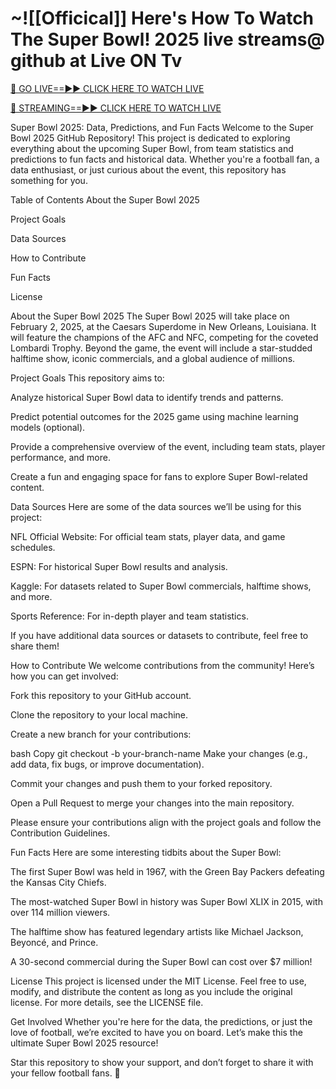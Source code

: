 # ~![[Officical]] Here's How To Watch The Super Bowl! 2025 live streams@ github at Live ON Tv

[🔴 GO LIVE==►► CLICK HERE TO WATCH LIVE](https://nxsports.xyz/The-Super-Bowl/)

[🔴 STREAMING==►► CLICK HERE TO WATCH LIVE](https://nxsports.xyz/The-Super-Bowl/)

Super Bowl 2025: Data, Predictions, and Fun Facts
Welcome to the Super Bowl 2025 GitHub Repository! This project is dedicated to exploring everything about the upcoming Super Bowl, from team statistics and predictions to fun facts and historical data. Whether you're a football fan, a data enthusiast, or just curious about the event, this repository has something for you.

Table of Contents
About the Super Bowl 2025

Project Goals

Data Sources

How to Contribute

Fun Facts

License

About the Super Bowl 2025
The Super Bowl 2025 will take place on February 2, 2025, at the Caesars Superdome in New Orleans, Louisiana. It will feature the champions of the AFC and NFC, competing for the coveted Lombardi Trophy. Beyond the game, the event will include a star-studded halftime show, iconic commercials, and a global audience of millions.

Project Goals
This repository aims to:

Analyze historical Super Bowl data to identify trends and patterns.

Predict potential outcomes for the 2025 game using machine learning models (optional).

Provide a comprehensive overview of the event, including team stats, player performance, and more.

Create a fun and engaging space for fans to explore Super Bowl-related content.

Data Sources
Here are some of the data sources we’ll be using for this project:

NFL Official Website: For official team stats, player data, and game schedules.

ESPN: For historical Super Bowl results and analysis.

Kaggle: For datasets related to Super Bowl commercials, halftime shows, and more.

Sports Reference: For in-depth player and team statistics.

If you have additional data sources or datasets to contribute, feel free to share them!

How to Contribute
We welcome contributions from the community! Here’s how you can get involved:

Fork this repository to your GitHub account.

Clone the repository to your local machine.

Create a new branch for your contributions:

bash
Copy
git checkout -b your-branch-name
Make your changes (e.g., add data, fix bugs, or improve documentation).

Commit your changes and push them to your forked repository.

Open a Pull Request to merge your changes into the main repository.

Please ensure your contributions align with the project goals and follow the Contribution Guidelines.

Fun Facts
Here are some interesting tidbits about the Super Bowl:

The first Super Bowl was held in 1967, with the Green Bay Packers defeating the Kansas City Chiefs.

The most-watched Super Bowl in history was Super Bowl XLIX in 2015, with over 114 million viewers.

The halftime show has featured legendary artists like Michael Jackson, Beyoncé, and Prince.

A 30-second commercial during the Super Bowl can cost over $7 million!

License
This project is licensed under the MIT License. Feel free to use, modify, and distribute the content as long as you include the original license. For more details, see the LICENSE file.

Get Involved
Whether you're here for the data, the predictions, or just the love of football, we’re excited to have you on board. Let’s make this the ultimate Super Bowl 2025 resource!

Star this repository to show your support, and don’t forget to share it with your fellow football fans. 🏈
